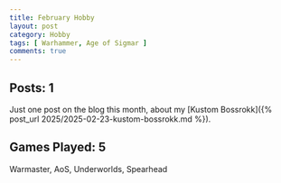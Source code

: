 ```yaml
---
title: February Hobby
layout: post
category: Hobby
tags: [ Warhammer, Age of Sigmar ]
comments: true
---
```




<!--more-->

## Posts: 1

Just one post on the blog this month, about my [Kustom Bossrokk]({% post_url 2025/2025-02-23-kustom-bossrokk.md %}).

## Games Played: 5

Warmaster, AoS, Underworlds, Spearhead